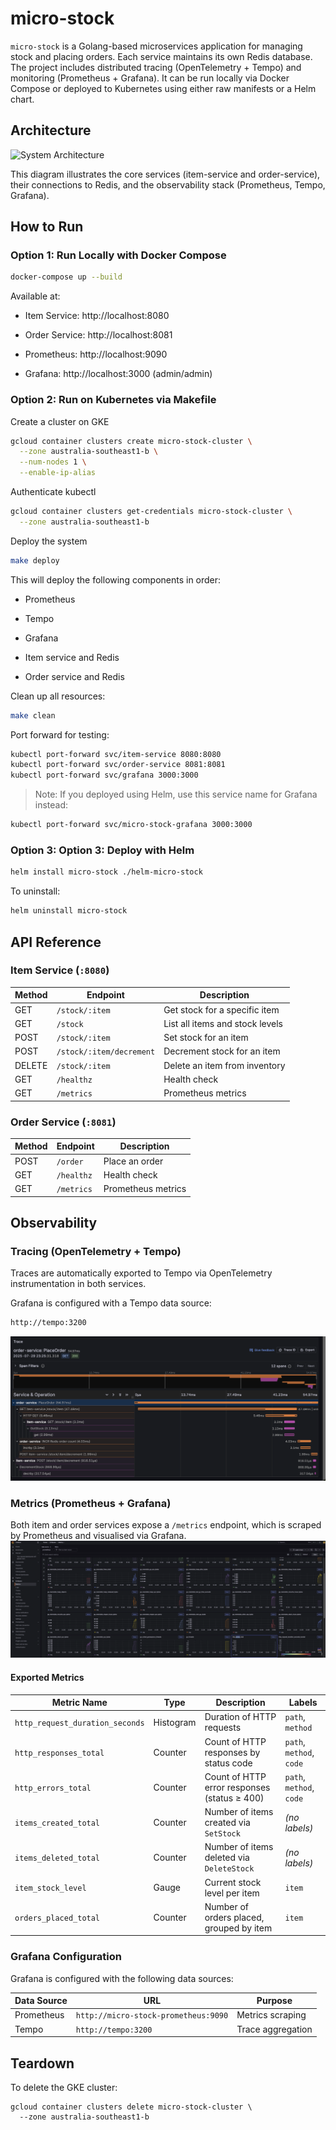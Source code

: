 # micro-stock

`micro-stock` is a Golang-based microservices application for managing stock and placing orders. Each service maintains its own Redis database. The project includes distributed tracing (OpenTelemetry + Tempo) and monitoring (Prometheus + Grafana). It can be run locally via Docker Compose or deployed to Kubernetes using either raw manifests or a Helm chart.

## Architecture

![System Architecture](static/architecture.png)

This diagram illustrates the core services (item-service and order-service), their connections to Redis, and the observability stack (Prometheus, Tempo, Grafana).


## How to Run
### Option 1: Run Locally with Docker Compose

```bash
docker-compose up --build
```
Available at:

- Item Service: http://localhost:8080

- Order Service: http://localhost:8081

- Prometheus: http://localhost:9090

- Grafana: http://localhost:3000 (admin/admin)

### Option 2: Run on Kubernetes via Makefile
Create a cluster on GKE
```bash
gcloud container clusters create micro-stock-cluster \
  --zone australia-southeast1-b \
  --num-nodes 1 \
  --enable-ip-alias
```
Authenticate kubectl
```bash
gcloud container clusters get-credentials micro-stock-cluster \
  --zone australia-southeast1-b
```
Deploy the system
```bash
make deploy
```
This will deploy the following components in order:

- Prometheus

- Tempo

- Grafana

- Item service and Redis

- Order service and Redis

Clean up all resources:
```bash
make clean
```

Port forward for testing:
```bash
kubectl port-forward svc/item-service 8080:8080
kubectl port-forward svc/order-service 8081:8081
kubectl port-forward svc/grafana 3000:3000
```

> Note: If you deployed using Helm, use this service name for Grafana instead:

```bash
kubectl port-forward svc/micro-stock-grafana 3000:3000
```


### Option 3: Option 3: Deploy with Helm
```bash
helm install micro-stock ./helm-micro-stock
```
To uninstall:
```bash
helm uninstall micro-stock
```

## API Reference

### Item Service (`:8080`)

| Method | Endpoint                    | Description                     |
|--------|-----------------------------|---------------------------------|
| GET    | `/stock/:item`              | Get stock for a specific item   |
| GET    | `/stock`                    | List all items and stock levels |
| POST   | `/stock/:item`              | Set stock for an item           |
| POST   | `/stock/:item/decrement`    | Decrement stock for an item     |
| DELETE | `/stock/:item`              | Delete an item from inventory   |
| GET    | `/healthz`                  | Health check                    |
| GET    | `/metrics`                  | Prometheus metrics              |

### Order Service (`:8081`)

| Method | Endpoint    | Description     |
|--------|-------------|-----------------|
| POST   | `/order`    | Place an order  |
| GET    | `/healthz`  | Health check    |
| GET    | `/metrics`  | Prometheus metrics |


## Observability
### Tracing (OpenTelemetry + Tempo)
Traces are automatically exported to Tempo via OpenTelemetry instrumentation in both services.

Grafana is configured with a Tempo data source:
```bash
http://tempo:3200
```

![Traces](static/trace3.png)


### Metrics (Prometheus + Grafana)
Both item and order services expose a `/metrics` endpoint, which is scraped by Prometheus and visualised via Grafana.
![Metrics](static/metrics1.png)

#### Exported Metrics

| Metric Name                    | Type      | Description                                        | Labels                     |
|-------------------------------|-----------|----------------------------------------------------|----------------------------|
| `http_request_duration_seconds` | Histogram | Duration of HTTP requests                          | `path`, `method`           |
| `http_responses_total`        | Counter   | Count of HTTP responses by status code             | `path`, `method`, `code`   |
| `http_errors_total`           | Counter   | Count of HTTP error responses (status ≥ 400)       | `path`, `method`, `code`   |
| `items_created_total`         | Counter   | Number of items created via `SetStock`             | *(no labels)*              |
| `items_deleted_total`         | Counter   | Number of items deleted via `DeleteStock`          | *(no labels)*              |
| `item_stock_level`            | Gauge     | Current stock level per item                       | `item`                     |
| `orders_placed_total`         | Counter   | Number of orders placed, grouped by item           | `item`                     |

### Grafana Configuration
Grafana is configured with the following data sources:

| Data Source | URL                                    | Purpose              |
|-------------|-----------------------------------------|----------------------|
| Prometheus  | `http://micro-stock-prometheus:9090`   | Metrics scraping     |
| Tempo       | `http://tempo:3200`                    | Trace aggregation    |


## Teardown
To delete the GKE cluster:
```
gcloud container clusters delete micro-stock-cluster \
  --zone australia-southeast1-b
```



